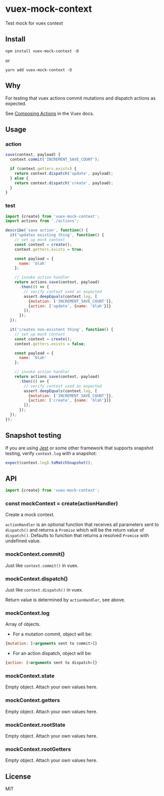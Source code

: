 # vuex-mock-context

Test mock for vuex context

## Install

`npm install vuex-mock-context -D`

or

`yarn add vuex-mock-context -D`

## Why

For testing that vuex actions commit mutations and dispatch actions as expected.

See [Composing Actions](https://vuex.vuejs.org/en/actions.html) in the Vuex docs.

## Usage

### action

```js
save(context, payload) {
  context.commit('INCREMENT_SAVE_COUNT');

  if (context.getters.exists) {
    return context.dispatch('update', payload);
  } else {
    return context.dispatch('create', payload);
  }
}
```

### test

```js
import {create} from 'vuex-mock-context';
import actions from './actions';

describe('save action', function() {
  it('updates existing thing', function() {
    // set up mock context
    const context = create();
    context.getters.exists = true;

    const payload = {
      name: 'blah'
    };

    // invoke action handler
    return actions.save(context, payload)
      .then(() => {
        // verify context used as expected
        assert.deepEquals(context.log, [
          {mutation: ['INCREMENT_SAVE_COUNT']},
          {action: ['update', {name: 'blah'}]}
        ]);
      });
  });

  it('creates non-existent thing', function() {
    // set up mock context
    const context = create();
    context.getters.exists = false;

    const payload = {
      name: 'blah'
    };

    // invoke action handler
    return actions.save(context, payload)
      .then(() => {
        // verify context used as expected
        assert.deepEquals(context.log, [
          {mutation: ['INCREMENT_SAVE_COUNT']},
          {action: ['create', {name: 'blah'}]}
        ]);
      });
  });
});
```

## Snapshot testing

If you are using [Jest](https://facebook.github.io/jest/) or some other framework that supports snapshot testing, verify `context.log` with a snapshot:

```js
expect(context.log).toMatchSnapshot();
```

## API

```js
import {create} from 'vuex-mock-context';
```
### const mockContext = create(actionHandler)

Create a mock context.

`actionHandler` is an optional function that receives all parameters sent to `dispatch()` and returns a `Promise` which will be the return value of `dispatch()`. Defaults to function that returns a resolved `Promise` with undefined value.

### mockContext.commit()

Just like `context.commit()` in vuex.

### mockContext.dispatch()

Just like `context.dispatch()` in vuex.

Return value is determined by `actionHandler`, see above.

### mockContext.log

Array of objects.

- For a mutation commit, object will be:

```js
{mutation: [<arguments sent to commit>]}
```

- For an action dispatch, object will be:

```js
{action: [<arguments sent to dispatch>]}
```

### mockContext.state

Empty object. Attach your own values here.

### mockContext.getters

Empty object. Attach your own values here.

### mockContext.rootState

Empty object. Attach your own values here.

### mockContext.rootGetters

Empty object. Attach your own values here.

## License

MIT
